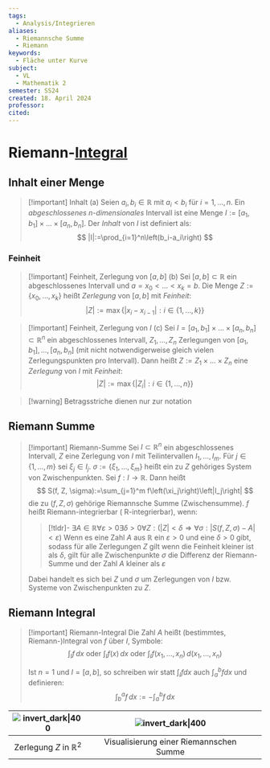 ```yaml
---
tags:
  - Analysis/Integrieren
aliases:
  - Riemannsche Summe
  - Riemann
keywords:
  - Fläche unter Kurve
subject:
  - VL
  - Mathematik 2
semester: SS24
created: 18. April 2024
professor: 
cited:
---
```

 

# Riemann-[Integral](Integralrechnung.md)

## Inhalt einer Menge

> [!important] Inhalt
> (a) Seien $a_i, b_i \in \mathbb{R}$ mit $a_i<b_i$ für $i=1, \ldots, n$. Ein *abgeschlossenes* $n$-*dimensionales* Intervall ist eine Menge $I:=\left[a_1, b_1\right] \times \ldots \times\left[a_n, b_n\right]$. Der *Inhalt* von $I$ ist definiert als:
> $$
> |I|:=\prod_{i=1}^n\left(b_i-a_i\right)
> $$

### Feinheit

> [!important] Feinheit, Zerlegung von $[a,b]$
> (b) Sei $[a, b] \subset \mathbb{R}$ ein abgeschlossenes Intervall und $a=x_0<\ldots<x_k=b$. Die Menge $Z:=\left\{x_0, \ldots, x_k\right\}$ heißt *Zerlegung* von $[a, b]$ mit *Feinheit*:
> $$
> |Z|:=\max \left\{\left|x_i-x_{i-1}\right|: i \in\{1, \ldots, k\}\right\}
> $$

> [!important] Feinheit, Zerlegung von $I$
> (c) Sei $I=\left[a_1, b_1\right] \times \ldots \times\left[a_n, b_n\right] \subset \mathbb{R}^n$ ein abgeschlossenes Intervall, $Z_1, \ldots, Z_n$ Zerlegungen von $\left[a_1, b_1\right], \ldots,\left[a_n, b_n\right]$ (mit nicht notwendigerweise gleich vielen Zerlegungspunkten pro Intervall). Dann heißt $Z:=Z_1 \times \ldots \times Z_n$ eine *Zerlegung* von $I$ mit *Feinheit*:
> $$
> |Z|:=\max \left\{\left|Z_i\right|: i \in\{1, \ldots, n\}\right\}
> $$

> [!warning] Betragsstriche dienen nur zur notation

## Riemann Summe

> [!important] Riemann-Summe
> Sei $I \subset \mathbb{R}^n$ ein abgeschlossenes Intervall, $Z$ eine Zerlegung von $I$ mit Teilintervallen $I_1, \ldots, I_m$. Für $j \in\{1, \ldots, m\}$ sei $\xi_j \in I_j$.
> $\sigma:=\left\{\xi_1, \ldots, \xi_m\right\}$ heißt ein zu $Z$ gehöriges System von Zwischenpunkten.
> Sei $f: I \rightarrow \mathbb{R}$. Dann heißt
> $$
> S(f, Z, \sigma):=\sum_{j=1}^m f\left(\xi_j\right)\left|I_j\right|
> $$
> die zu $(f, Z, \sigma)$ gehörige Riemannsche Summe (Zwischensumme).
> $f$ heißt Riemann-integrierbar ( $\mathrm{R}$-integrierbar), wenn:
> > [!tldr]- $\exists A \in \mathbb{R} \forall \varepsilon>0 \exists \delta>0 \forall Z:(|Z|<\delta \Longrightarrow \forall \sigma:|S(f, Z, \sigma)-A|<\varepsilon)$
> > Wenn es eine Zahl $A$ aus $\mathbb{R}$ ein $\varepsilon > 0$ und eine $\delta>0$ gibt, sodass für alle Zerlegungen $Z$ gilt wenn die Feinheit kleiner ist als $\delta$, gilt für alle Zwischenpunkte $\sigma$ die Differenz der Riemann-Summe und der Zahl $A$ kleiner als $\varepsilon$
> 
> Dabei handelt es sich bei $Z$ und $\sigma$ um Zerlegungen von $I$ bzw. Systeme von Zwischenpunkten zu $Z$.

## Riemann Integral

> [!important] Riemann-Integral
> Die Zahl $A$ heißt (bestimmtes, Riemann-)Integral von $f$ über $I$, Symbole:
> $$ \int_I f \,dx \text { oder } \int_I f(x) \,dx \text { oder } \int_I f\left(x_1, \ldots, x_n\right) \,d\left(x_1, \ldots, x_n\right) $$
> 
> Ist $n=1$ und $I=[a, b]$, so schreiben wir statt $\int_I f d x$ auch $\int_a^b f d x$ und definieren:
> $$ \int_b^a f\,dx:=-\int_a^b f \,dx $$

| ![invert_dark\|400](ZerlegungR2.png) |   ![invert_dark\|400](RiemannSum.png)   |     |
| :----------------------------------: | :-------------------------------------: | --- |
|  Zerlegung $Z$ in $\mathbb{R}^{2}$   | Visualisierung einer Riemannschen Summe |     |
